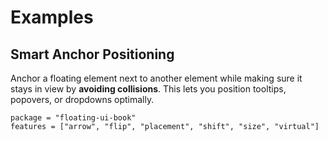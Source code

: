 # Examples

## Smart Anchor Positioning

Anchor a floating element next to another element while making sure it stays in view by **avoiding collisions**. This lets you position tooltips, popovers, or dropdowns optimally.

```toml,trunk
package = "floating-ui-book"
features = ["arrow", "flip", "placement", "shift", "size", "virtual"]
```
